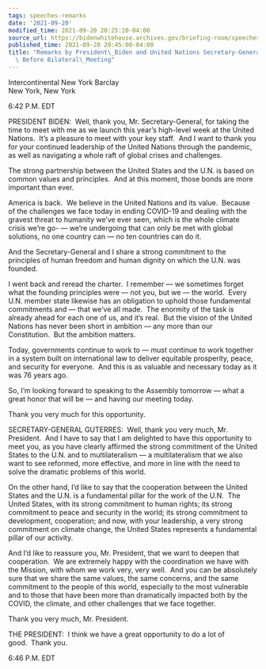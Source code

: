 ```yaml
---
tags: speeches-remarks
date: '2021-09-20'
modified_time: 2021-09-20 20:25:20-04:00
source_url: https://bidenwhitehouse.archives.gov/briefing-room/speeches-remarks/2021/09/20/remarks-by-president-biden-and-united-nations-secretary-general-guterres-before-bilateral-meeting/
published_time: 2021-09-20 20:45:00-04:00
title: "Remarks by President\_Biden and United Nations Secretary-General Guterres\
  \ Before Bilateral\_Meeting"
---
```

 
Intercontinental New York Barclay  
New York, New York

6:42 P.M. EDT

PRESIDENT BIDEN:  Well, thank you, Mr. Secretary-General, for taking the
time to meet with me as we launch this year’s high-level week at the
United Nations.  It’s a pleasure to meet with your key staff.  And I
want to thank you for your continued leadership of the United Nations
through the pandemic, as well as navigating a whole raft of global
crises and challenges.

The strong partnership between the United States and the U.N. is based
on common values and principles.  And at this moment, those bonds are
more important than ever.

America is back.  We believe in the United Nations and its value. 
Because of the challenges we face today in ending COVID-19 and dealing
with the gravest threat to humanity we’ve ever seen, which is the whole
climate crisis we’re go- — we’re undergoing that can only be met with
global solutions, no one country can — no ten countries can do it.

And the Secretary-General and I share a strong commitment to the
principles of human freedom and human dignity on which the U.N. was
founded.

I went back and reread the charter.  I remember — we sometimes forget
what the founding principles were — not you, but we — the world.  Every
U.N. member state likewise has an obligation to uphold those fundamental
commitments and — that we’ve all made.  The enormity of the task is
already ahead for each one of us, and it’s real.  But the vision of the
United Nations has never been short in ambition — any more than our
Constitution.  But the ambition matters.

Today, governments continue to work to — must continue to work together
in a system built on international law to deliver equitable prosperity,
peace, and security for everyone.  And this is as valuable and necessary
today as it was 76 years ago. 

So, I’m looking forward to speaking to the Assembly tomorrow — what a
great honor that will be — and having our meeting today.

Thank you very much for this opportunity.

SECRETARY-GENERAL GUTERRES:  Well, thank you very much, Mr. President. 
And I have to say that I am delighted to have this opportunity to meet
you, as you have clearly affirmed the strong commitment of the United
States to the U.N. and to multilateralism — a multilateralism that we
also want to see reformed, more effective, and more in line with the
need to solve the dramatic problems of this world.

On the other hand, I’d like to say that the cooperation between the
United States and the U.N. is a fundamental pillar for the work of the
U.N.  The United States, with its strong commitment to human rights; its
strong commitment to peace and security in the world; its strong
commitment to development, cooperation; and now, with your leadership, a
very strong commitment on climate change, the United States represents a
fundamental pillar of our activity. 

And I’d like to reassure you, Mr. President, that we want to deepen that
cooperation.  We are extremely happy with the coordination we have with
the Mission, with whom we work very, very well.  And you can be
absolutely sure that we share the same values, the same concerns, and
the same commitment to the people of this world, especially to the most
vulnerable and to those that have been more than dramatically impacted
both by the COVID, the climate, and other challenges that we face
together.

Thank you very much, Mr. President.

THE PRESIDENT:  I think we have a great opportunity to do a lot of
good.  Thank you.

6:46 P.M. EDT
